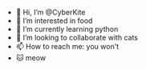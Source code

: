 - 👋 Hi, I’m @CyberKite
- 👀 I’m interested in food
- 🌱 I’m currently learning python
- 💞️ I’m looking to collaborate with cats
- 📫 How to reach me: you won't
- 🐱 meow

<!---
CyberKite/CyberKite is a ✨ special ✨ repository because its `README.md` (this file) appears on your GitHub profile.
You can click the Preview link to take a look at your changes.
--->
